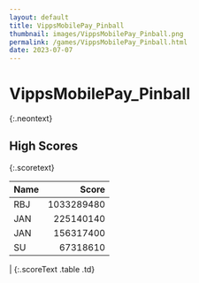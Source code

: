 ```yaml
---
layout: default
title: VippsMobilePay_Pinball
thumbnail: images/VippsMobilePay_Pinball.png
permalink: /games/VippsMobilePay_Pinball.html
date: 2023-07-07
---
```


# VippsMobilePay_Pinball 
{:.neontext}

## High Scores 
{:.scoretext}

| Name | Score | 
| :---- | ----: | 
| RBJ | 1033289480 | 
| JAN | 225140140 | 
| JAN | 156317400 | 
| SU | 67318610 | 
| 
{:.scoreText .table .td}